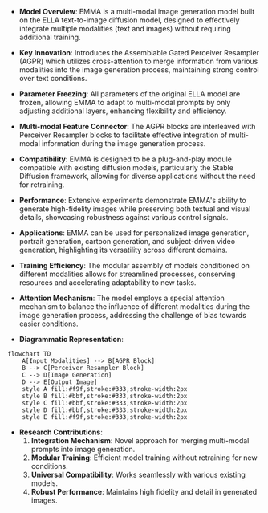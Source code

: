 - **Model Overview**: EMMA is a multi-modal image generation model built on the ELLA text-to-image diffusion model, designed to effectively integrate multiple modalities (text and images) without requiring additional training.

- **Key Innovation**: Introduces the Assemblable Gated Perceiver Resampler (AGPR) which utilizes cross-attention to merge information from various modalities into the image generation process, maintaining strong control over text conditions.

- **Parameter Freezing**: All parameters of the original ELLA model are frozen, allowing EMMA to adapt to multi-modal prompts by only adjusting additional layers, enhancing flexibility and efficiency.

- **Multi-modal Feature Connector**: The AGPR blocks are interleaved with Perceiver Resampler blocks to facilitate effective integration of multi-modal information during the image generation process.

- **Compatibility**: EMMA is designed to be a plug-and-play module compatible with existing diffusion models, particularly the Stable Diffusion framework, allowing for diverse applications without the need for retraining.

- **Performance**: Extensive experiments demonstrate EMMA's ability to generate high-fidelity images while preserving both textual and visual details, showcasing robustness against various control signals.

- **Applications**: EMMA can be used for personalized image generation, portrait generation, cartoon generation, and subject-driven video generation, highlighting its versatility across different domains.

- **Training Efficiency**: The modular assembly of models conditioned on different modalities allows for streamlined processes, conserving resources and accelerating adaptability to new tasks.

- **Attention Mechanism**: The model employs a special attention mechanism to balance the influence of different modalities during the image generation process, addressing the challenge of bias towards easier conditions.

- **Diagrammatic Representation**: 
```mermaid
flowchart TD
    A[Input Modalities] --> B[AGPR Block]
    B --> C[Perceiver Resampler Block]
    C --> D[Image Generation]
    D --> E[Output Image]
    style A fill:#f9f,stroke:#333,stroke-width:2px
    style B fill:#bbf,stroke:#333,stroke-width:2px
    style C fill:#bbf,stroke:#333,stroke-width:2px
    style D fill:#bbf,stroke:#333,stroke-width:2px
    style E fill:#f9f,stroke:#333,stroke-width:2px
```

- **Research Contributions**:
  1. **Integration Mechanism**: Novel approach for merging multi-modal prompts into image generation.
  2. **Modular Training**: Efficient model training without retraining for new conditions.
  3. **Universal Compatibility**: Works seamlessly with various existing models.
  4. **Robust Performance**: Maintains high fidelity and detail in generated images.